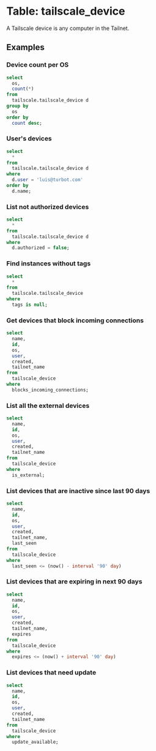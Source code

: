 # Table: tailscale_device

A Tailscale device is any computer in the Tailnet.

## Examples

### Device count per OS

```sql
select
  os,
  count(*)
from
  tailscale.tailscale_device d
group by
  os
order by
  count desc;
```

### User's devices

```sql
select
  *
from
  tailscale.tailscale_device d
where
  d.user = 'luis@turbot.com'
order by
  d.name;
```

### List not authorized devices

```sql
select
  *
from
  tailscale.tailscale_device d
where
  d.authorized = false;
```

### Find instances without tags

```sql
select
  *
from
  tailscale.tailscale_device
where
  tags is null;
```

### Get devices that block incoming connections

```sql
select
  name,
  id,
  os,
  user,
  created,
  tailnet_name
from
  tailscale_device
where
  blocks_incoming_connections;
```

### List all the external devices

```sql
select
  name,
  id,
  os,
  user,
  created,
  tailnet_name
from
  tailscale_device
where
  is_external;
```

### List devices that are inactive since last 90 days

```sql
select
  name,
  id,
  os,
  user,
  created,
  tailnet_name,
  last_seen
from
  tailscale_device
where
  last_seen <= (now() - interval '90' day)
```

### List devices that are expiring in next 90 days

```sql
select
  name,
  id,
  os,
  user,
  created,
  tailnet_name,
  expires
from
  tailscale_device
where
  expires <= (now() + interval '90' day)
```

### List devices that need update

```sql
select
  name,
  id,
  os,
  user,
  created,
  tailnet_name
from
  tailscale_device
where
  update_available;
```